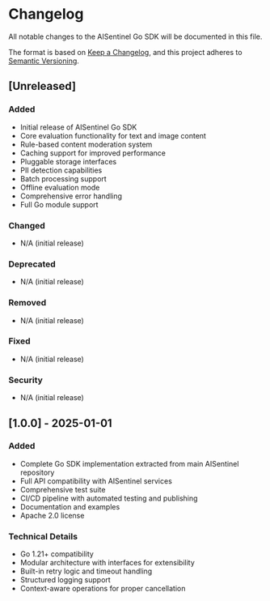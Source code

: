 # Changelog

All notable changes to the AISentinel Go SDK will be documented in this file.

The format is based on [Keep a Changelog](https://keepachangelog.com/en/1.0.0/),
and this project adheres to [Semantic Versioning](https://semver.org/spec/v2.0.0.html).

## [Unreleased]

### Added
- Initial release of AISentinel Go SDK
- Core evaluation functionality for text and image content
- Rule-based content moderation system
- Caching support for improved performance
- Pluggable storage interfaces
- PII detection capabilities
- Batch processing support
- Offline evaluation mode
- Comprehensive error handling
- Full Go module support

### Changed
- N/A (initial release)

### Deprecated
- N/A (initial release)

### Removed
- N/A (initial release)

### Fixed
- N/A (initial release)

### Security
- N/A (initial release)

## [1.0.0] - 2025-01-01

### Added
- Complete Go SDK implementation extracted from main AISentinel repository
- Full API compatibility with AISentinel services
- Comprehensive test suite
- CI/CD pipeline with automated testing and publishing
- Documentation and examples
- Apache 2.0 license

### Technical Details
- Go 1.21+ compatibility
- Modular architecture with interfaces for extensibility
- Built-in retry logic and timeout handling
- Structured logging support
- Context-aware operations for proper cancellation
